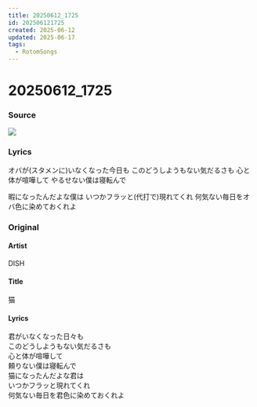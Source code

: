```yaml
---
title: 20250612_1725
id: 202506121725
created: 2025-06-12
updated: 2025-06-17
tags:
  - RotomSongs
---
```

# 20250612_1725

### Source

![](https://x.com/Starlystrongest/status/1933078221945458747)

### Lyrics

オバが(スタメンに)いなくなった今日も
このどうしようもない気だるさも
心と体が喧嘩して
やるせない僕は寝転んで

暇になったんだよな僕は
いつかフラッと(代打で)現れてくれ
何気ない毎日をオバ色に染めておくれよ

### Original

#### Artist

DISH

#### Title

猫

#### Lyrics
  
君がいなくなった日々も  
このどうしようもない気だるさも  
心と体が喧嘩して  
頼りない僕は寝転んで  
猫になったんだよな君は  
いつかフラッと現れてくれ  
何気ない毎日を君色に染めておくれよ  
  